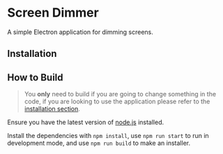 # Screen Dimmer

A simple Electron application for dimming screens.

## Installation


## How to Build

> You **only** need to build if you are going to change something in the code, if you are looking to use the application please refer to the [installation section](#installation).

Ensure you have the latest version of [node.js](https://nodejs.org/en/) installed.

Install the dependencies with `npm install`, use `npm run start` to run in development mode, and use `npm run build` to make an installer.